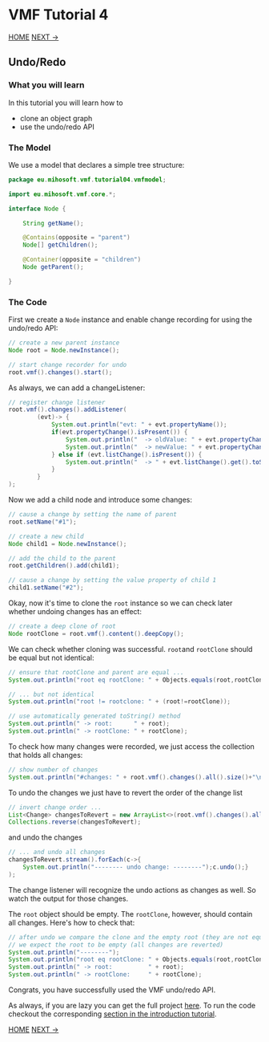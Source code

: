 # VMF Tutorial 4

[HOME](https://github.com/miho/VMF-Tutorials/blob/master/README.md) [NEXT ->](https://github.com/miho/VMF-Tutorials/blob/master/VMF-Tutorial-05/README.md)

## Undo/Redo

### What you will learn

In this tutorial you will learn how to

- clone an object graph
- use the undo/redo API

### The Model

We use a model that declares a simple tree structure:

```java
package eu.mihosoft.vmf.tutorial04.vmfmodel;

import eu.mihosoft.vmf.core.*;

interface Node {

    String getName();

    @Contains(opposite = "parent")
    Node[] getChildren();

    @Container(opposite = "children")
    Node getParent();

}
```

### The Code

First we create a `Node` instance and enable change recording for using the undo/redo API:

```java
// create a new parent instance
Node root = Node.newInstance();

// start change recorder for undo
root.vmf().changes().start();
```

As always, we can add a changeListener:

```java
// register change listener
root.vmf().changes().addListener(
        (evt)-> {
            System.out.println("evt: " + evt.propertyName());
            if(evt.propertyChange().isPresent()) {
                System.out.println("  -> oldValue: " + evt.propertyChange().get().oldValue());
                System.out.println("  -> newValue: " + evt.propertyChange().get().newValue());
            } else if (evt.listChange().isPresent()) {
                System.out.println("  -> " + evt.listChange().get().toStringWithDetails());
            }
        }
);
```

Now we add a child node and introduce some changes:

```java
// cause a change by setting the name of parent
root.setName("#1");

// create a new child
Node child1 = Node.newInstance();

// add the child to the parent
root.getChildren().add(child1);

// cause a change by setting the value property of child 1
child1.setName("#2");
```

Okay, now it's time to clone the `root` instance so we can check later whether undoing changes has an effect:

```java
// create a deep clone of root
Node rootClone = root.vmf().content().deepCopy();
```

We can check whether cloning was successful. `root`and `rootClone` should be equal but not identical:

```java
// ensure that rootClone and parent are equal ...
System.out.println("root eq rootClone: " + Objects.equals(root,rootClone));

// ... but not identical
System.out.println("root != rootclone: " + (root!=rootClone));

// use automatically generated toString() method
System.out.println(" -> root:      " + root);
System.out.println(" -> rootClone: " + rootClone);
```

To check how many changes were recorded, we just access the collection that holds all changes:

```java
// show number of changes
System.out.println("#changes: " + root.vmf().changes().all().size()+"\n");
```

To undo the changes we just have to revert the order of the change list

```java
// invert change order ...
List<Change> changesToRevert = new ArrayList<>(root.vmf().changes().all());
Collections.reverse(changesToRevert);
```
and undo the changes

```java
// ... and undo all changes
changesToRevert.stream().forEach(c->{
    System.out.println("-------- undo change: --------");c.undo();}
);
```
The change listener will recognize the undo actions as changes as well. So watch the output for those changes.

The `root` object should be empty. The `rootClone`, however, should contain all changes. Here's how to check that: 

```java
// after undo we compare the clone and the empty root (they are not equal)
// we expect the root to be empty (all changes are reverted)
System.out.println("--------");
System.out.println("root eq rootClone: " + Objects.equals(root,rootClone));
System.out.println(" -> root:          " + root);
System.out.println(" -> rootClone:     " + rootClone);
```

Congrats, you have successfully used the VMF undo/redo API. 

As always, if you are lazy you can get the full project [here](https://github.com/miho/VMF-Tutorials/tree/master/VMF-Tutorial-04). To run the code checkout the corresponding [section in the introduction tutorial](https://github.com/miho/VMF-Tutorials/blob/master/VMF-Tutorial-01/README.md#running-the-tutorial).

[HOME](https://github.com/miho/VMF-Tutorials/blob/master/README.md) [NEXT ->](https://github.com/miho/VMF-Tutorials/blob/master/VMF-Tutorial-05/README.md)




